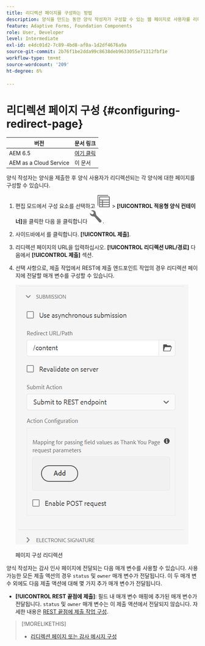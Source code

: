 ```yaml
---
title: 리디렉션 페이지를 구성하는 방법
description: 양식을 만드는 동안 양식 작성자가 구성할 수 있는 웹 페이지로 사용자를 리디렉션하는 방법에 대해 알아봅니다.
feature: Adaptive Forms, Foundation Components
role: User, Developer
level: Intermediate
exl-id: e4dc01d2-7c89-4bd8-af0a-1d2df4676a9a
source-git-commit: 2b76f1be2dda99c8638deb9633055e71312fbf1e
workflow-type: tm+mt
source-wordcount: '209'
ht-degree: 6%

---
```


# 리디렉션 페이지 구성 {#configuring-redirect-page}

| 버전 | 문서 링크 |
| -------- | ---------------------------- |
| AEM 6.5 | [여기 클릭](https://experienceleague.adobe.com/docs/experience-manager-65/forms/adaptive-forms-basic-authoring/configuring-redirect-page.html) |
| AEM as a Cloud Service | 이 문서 |

양식 작성자는 양식을 제출한 후 양식 사용자가 리디렉션되는 각 양식에 대한 페이지를 구성할 수 있습니다.

1. 편집 모드에서 구성 요소를 선택하고 ![필드 수준](assets/select_parent_icon.svg) > **[!UICONTROL 적응형 양식 컨테이너]**&#x200B;을 클릭한 다음 을 클릭합니다 ![cmppr](assets/configure-icon.svg).

1. 사이드바에서 를 클릭합니다. **[!UICONTROL 제출]**.

1. 리디렉션 페이지의 URL을 입력하십시오. **[!UICONTROL 리디렉션 URL/경로]** 다음에서 **[!UICONTROL 제출]** 섹션.
1. 선택 사항으로, 제출 작업에서 REST에 제출 엔드포인트 작업의 경우 리디렉션 페이지에 전달할 매개 변수를 구성할 수 있습니다.

   ![페이지 구성 리디렉션](assets/redirect-url.png)

   페이지 구성 리디렉션

양식 작성자는 감사 인사 페이지에 전달되는 다음 매개 변수를 사용할 수 있습니다. 사용 가능한 모든 제출 액션의 경우 `status` 및 `owner` 매개 변수가 전달됩니다. 이 두 매개 변수 외에도 다음 제출 액션에 대해 몇 가지 추가 매개 변수가 전달됩니다.

* **[!UICONTROL REST 끝점에 제출]**: 필드 내 매개 변수 매핑에 추가된 매개 변수가 전달됩니다. `status` 및 `owner` 매개 변수는 이 제출 액션에서 전달되지 않습니다. 자세한 내용은 [REST 끝점에 제출 작업 구성](configuring-submit-actions.md).

>[!MORELIKETHIS]
>
>* [리디렉션 페이지 또는 감사 메시지 구성](/help/forms/configure-redirect-page-or-thank-you-message.md)
